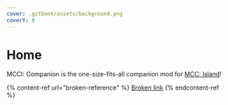 ```yaml
---
cover: .gitbook/assets/background.png
coverY: 0
---
```


# Home

MCCI: Companion is the one-size-fits-all companion mod for [MCC: Island](https://mccisland.net)!

{% content-ref url="broken-reference" %}
[Broken link](broken-reference)
{% endcontent-ref %}
